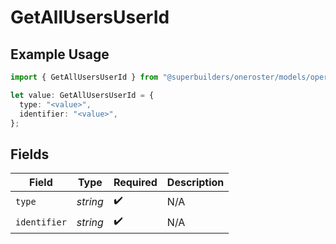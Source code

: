 # GetAllUsersUserId

## Example Usage

```typescript
import { GetAllUsersUserId } from "@superbuilders/oneroster/models/operations";

let value: GetAllUsersUserId = {
  type: "<value>",
  identifier: "<value>",
};
```

## Fields

| Field              | Type               | Required           | Description        |
| ------------------ | ------------------ | ------------------ | ------------------ |
| `type`             | *string*           | :heavy_check_mark: | N/A                |
| `identifier`       | *string*           | :heavy_check_mark: | N/A                |